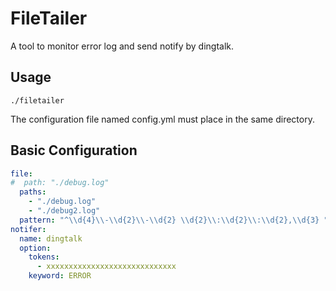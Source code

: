 FileTailer
==========

A tool to monitor error log and send notify by dingtalk.

Usage
------

```
./filetailer
```
The configuration file named config.yml must place in the same directory.

Basic Configuration
-------------------

```yaml
file:
#  path: "./debug.log"
  paths:
    - "./debug.log"
    - "./debug2.log"
  pattern: "^\\d{4}\\-\\d{2}\\-\\d{2} \\d{2}\\:\\d{2}\\:\\d{2},\\d{3} "
notifer:
  name: dingtalk
  option:
    tokens:
      - xxxxxxxxxxxxxxxxxxxxxxxxxxxxx
    keyword: ERROR
```